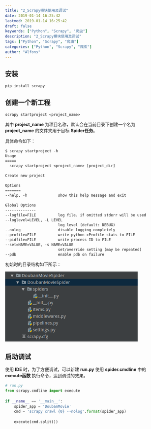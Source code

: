 ```yaml
---
title: "2_Scrapy模块使用及调试"
date: 2019-01-14 16:25:42
lastmod: 2019-01-14 16:25:42
draft: false
keywords: ["Python", "Scrapy", "爬虫"]
description: "2_Scrapy模块使用及调试"
tags: ["Python", "Scrapy", "爬虫"]
categories: ["Python", "Scrapy", "爬虫"]
author: "Alfons"
---
```


## 安装

```shell
pip install scrapy
```

<!--more-->

## 创建一个新工程

```shell
scrapy startproject <project_name>
```

其中 **project_name** 为项目名称，默认会在当前目录下创建一个名为 **project_name** 的文件夹用于目标 **Spider任务**。

具体命令如下：

```shell
$ scrapy startproject -h
Usage
=====
  scrapy startproject <project_name> [project_dir]

Create new project

Options
=======
--help, -h              show this help message and exit

Global Options
--------------
--logfile=FILE          log file. if omitted stderr will be used
--loglevel=LEVEL, -L LEVEL
                        log level (default: DEBUG)
--nolog                 disable logging completely
--profile=FILE          write python cProfile stats to FILE
--pidfile=FILE          write process ID to FILE
--set=NAME=VALUE, -s NAME=VALUE
                        set/override setting (may be repeated)
--pdb                   enable pdb on failure
```

初始时的目录结构如下所示：

![project_framework_begin](/images/Python/Scrapy/scrapy_project_framework_begin.png)

## 启动调试

使用 **IDE** 时，为了方便调试，可以新建 **run.py** 使用 **spider.cmdline** 中的 **execute函数** 执行命令，达到调试的效果。

```python
# run.py
from scrapy.cmdline import execute

if __name__ == '__main__':
    spider_app = 'DoubanMovie'
    cmd = 'scrapy crawl {0} --nolog'.format(spider_app)

    execute(cmd.split())
```